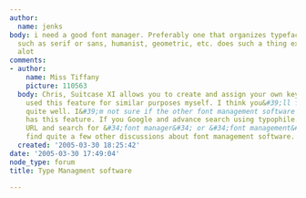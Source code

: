 ```yaml
---
author:
  name: jenks
body: i need a good font manager. Preferably one that organizes typefaces by criteria
  such as serif or sans, humanist, geometric, etc. does such a thing exist? <BR> <BR>thanks
  alot
comments:
- author:
    name: Miss Tiffany
    picture: 110563
  body: Chris, Suitcase XI allows you to create and assign your own keywords. I&#39;ve
    used this feature for similar purposes myself. I think you&#39;ll find it works
    quite well. I&#39;m not sure if the other font management software currently available
    has this feature. If you Google and advance search using typophile.com as the
    URL and search for &#34;font manager&#34; or &#34;font management&#34; you will
    find quite a few other discussions about font management software.
  created: '2005-03-30 18:25:42'
date: '2005-03-30 17:49:04'
node_type: forum
title: Type Managment software

---
```

